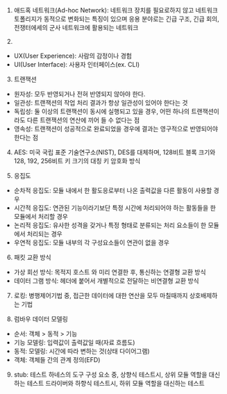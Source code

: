 1. 애드혹 네트워크(Ad-hoc Network): 네트워크 장치를 필요로하지 않고 네트워크 토폴리지가 동적으로 변화되는 특징이 있으며 응용 분야로는 긴급 구조, 긴급 회의, 전쟁터에세의 군사 네트워크에 활용되는 네트워크

2. 

- UX(User Experience): 사람의 감정이나 경험
- UI(User Interface): 사용자 인터페이스(ex. CLI)

3. 트랜잭션

- 원자성: 모두 반영되거나 전혀 반영되지 않아야 한다.
- 일관성: 트랜잭션의 작업 처리 결과가 항상 일관성이 있어야 한다는 것
- 독립성: 둘 이상의 트랜잭션이 동시에 실행되고 있을 경우, 어떤 하나의 트랜잭션이라도 다른 트랜잭션의 연산에 끼어 들 수 없다는 점
- 영속성: 트랜잭션이 성공적으로 완료되었을 경우에 결과는 영구적으로 반영되어야 한다는 점

4. AES: 미국 국립 표준 기술연구소(NIST), DES를 대체하며, 128비트 블록 크기와 128, 192, 256비트 키 크기의 대칭 키 암호화 방식

5. 응집도

- 순차적 응집도: 모듈 내에서 한 활도응로부터 나온 출력값을 다른 활동이 사용할 경우
- 시간적 응집도: 연관된 기능이라기보단 특정 시간에 처리되어야 하는 활동들을 한 모듈에서 처리할 경우
- 논리적 응집도: 유사한 성격을 갖거나 특정 형태로 분류되는 처리 요소들이 한 모듈에서 처리되는 경우
- 우연적 응집도: 모듈 내부의 각 구성요소들이 연관이 없을 경우

6. 패킷 교환 방식

- 가상 회선 방식: 목적지 호스트 와 미리 연결한 후, 통신하는 연결형 교환 방식
- 데이터 그램 방식: 헤더에 붙어서 개별적으로 전달하는 비연결형 교환 방식

7. 로킹: 병행제어기법 중, 접근한 데이터에 대한 연산을 모두 마칠때까지 상호배제하는 기법

8. 럼바우 데이터 모델링

- 순서: 객체 > 동적 > 기능
- 기능 모델링: 입력값이 출력값일 때(자료 흐름도)
- 동적: 모델링: 시간에 따라 변하는 것(상태 다이어그램)
- 객체: 객체들 간의 관계 정의(EFD)

9. stub: 테스트 하네스의 도구 구성 요소 중, 상향식 테스트시, 상위 모듈 역할을 대신하는 테스트 드라이버와 하향식 테스트시, 하위 모듈 역할을 대신하는 테스트